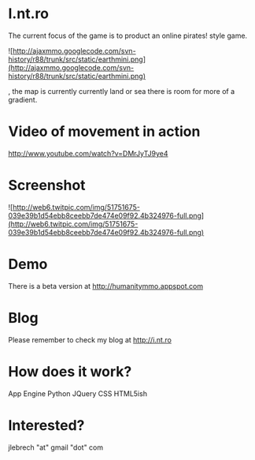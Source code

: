 # I.nt.ro #

The current focus of the game is to product an online pirates! style game.

![http://ajaxmmo.googlecode.com/svn-history/r88/trunk/src/static/earthmini.png](http://ajaxmmo.googlecode.com/svn-history/r88/trunk/src/static/earthmini.png)

, the map is currently currently land or sea there is room for more of a gradient.

# Video of movement in action #

http://www.youtube.com/watch?v=DMrJyTJ9ye4

# Screenshot #

![http://web6.twitpic.com/img/51751675-039e39b1d54ebb8ceebb7de474e09f92.4b324976-full.png](http://web6.twitpic.com/img/51751675-039e39b1d54ebb8ceebb7de474e09f92.4b324976-full.png)

# Demo #

There is a beta version at http://humanitymmo.appspot.com

# Blog #

Please remember to check my blog at http://i.nt.ro

# How does it work? #

App Engine
Python
JQuery
CSS
HTML5ish

# Interested? #

jlebrech "at" gmail "dot" com